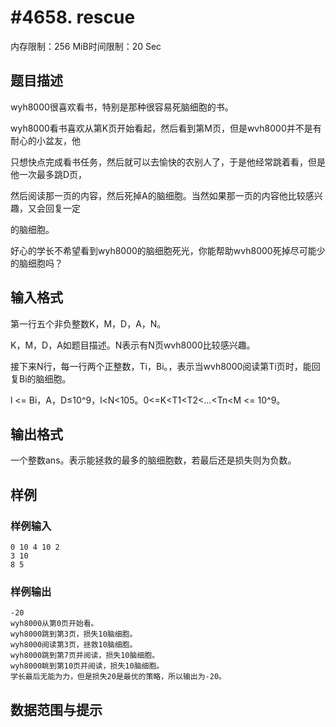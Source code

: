# #4658. rescue

内存限制：256 MiB时间限制：20 Sec

## 题目描述

wyh8000很喜欢看书，特别是那种很容易死脑细胞的书。

wyh8000看书喜欢从第K页开始看起，然后看到第M页，但是wvh8000并不是有耐心的小盆友，他

只想快点完成看书任务，然后就可以去愉快的农别人了，于是他经常跳着看，但是他一次最多跳D页，

然后阅读那一页的内容，然后死掉A的脑细胞。当然如果那一页的内容他比较感兴趣，又会回复一定

的脑细胞。

好心的学长不希望看到wyh8000的脑细胞死光，你能帮助wvh8000死掉尽可能少的脑细胞吗？

## 输入格式

第一行五个非负整数K，M，D，A，N。

K，M，D，A如题目描述。N表示有N页wvh8000比较感兴趣。

接下来N行，每一行两个正整数，Ti，Bi。，表示当wvh8000阅读第Ti页时，能回复Bi的脑细胞。

l <= Bi，A，D&le;10^9，l<N<105。0<=K<T1<T2<&hellip;<Tn<M <= 10^9。

## 输出格式

一个整数ans。表示能拯救的最多的脑细胞数，若最后还是损失则为负数。

## 样例

### 样例输入

    
    0 10 4 10 2
    3 10
    8 5
    

### 样例输出

    
    -20
    wyh8000从第0页开始看。
    wyh8000跳到第3页，损失10脑细胞。
    wyh8000阅读第3页，拯救10脑细胞。
    wyh8000跳到第7页并阅读，损失10脑细胞。
    wyh8000眺到第10页并阅读，损失10脑细胞。
    学长最后无能为力，但是损失20是最优的策略，所以输出为-20。
    

## 数据范围与提示
